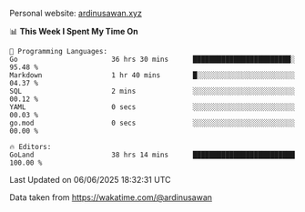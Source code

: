 Personal website: [ardinusawan.xyz](https://ardinusawan.xyz)

<!--START_SECTION:waka-->
📊 **This Week I Spent My Time On** 

```text
💬 Programming Languages: 
Go                       36 hrs 30 mins      ████████████████████████░   95.48 % 
Markdown                 1 hr 40 mins        █░░░░░░░░░░░░░░░░░░░░░░░░   04.37 % 
SQL                      2 mins              ░░░░░░░░░░░░░░░░░░░░░░░░░   00.12 % 
YAML                     0 secs              ░░░░░░░░░░░░░░░░░░░░░░░░░   00.03 % 
go.mod                   0 secs              ░░░░░░░░░░░░░░░░░░░░░░░░░   00.00 % 

🔥 Editors: 
GoLand                   38 hrs 14 mins      █████████████████████████   100.00 % 
```


 Last Updated on 06/06/2025 18:32:31 UTC
<!--END_SECTION:waka-->
Data taken from https://wakatime.com/@ardinusawan
